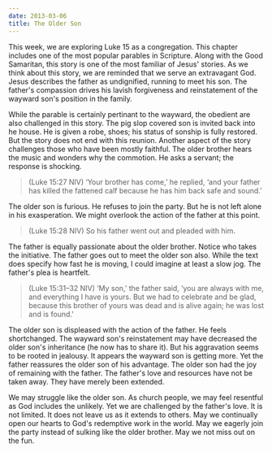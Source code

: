 ```yaml
---
date: 2013-03-06
title: The Older Son
---
```


This week, we are exploring Luke 15 as a congregation. This chapter includes one of the most popular parables in Scripture. Along with the Good Samaritan, this story is one of the most familiar of Jesus' stories. As we think about this story, we are reminded that we serve an extravagant God. Jesus describes  the father as undignified, running to meet his son. The father's compassion drives his lavish forgiveness and reinstatement of the wayward son's position in the family. 

While the parable is certainly pertinant to the wayward, the obedient are also challenged in this story. The pig slop covered son is invited back into he house. He is given a robe, shoes; his status of sonship is fully restored. But the story does not end with this reunion. Another aspect of the story challenges those who have been mostly faithful. The older brother hears the music and wonders why the commotion. He asks a servant; the response is shocking.

>(Luke 15:27 NIV) ‘Your brother has come,’ he replied, ‘and your father has killed the fattened calf because he has him back safe and sound.’ 

The older son is furious. He refuses to join the party. But he is not left alone in his exasperation. We might overlook the action of the father at this point.

>(Luke 15:28 NIV) So his father went out and pleaded with him.

The father is equally passionate about the older brother. Notice who takes the initiative. The father goes out to meet the older son also. While the text does specify how fast he is moving, I could imagine at least a slow jog. The father's plea is heartfelt.

>(Luke 15:31–32 NIV) ‘My son,’ the father said, ‘you are always with me, and everything I have is yours. But we had to celebrate and be glad, because this brother of yours was dead and is alive again; he was lost and is found.'

The older son is displeased with the action of the father. He feels shortchanged. The wayward son's reinstatement may have decreased the older son's inheritance (he now has to share it). But his aggravation seems to be rooted in jealousy. It appears the wayward son is getting more. Yet the father reassures the older son of his advantage. The older son had the joy of remaining with the father. The father's love and resources have not be taken away. They have merely been extended. 

We may struggle like the older son. As church people, we may feel resentful as God includes the unlikely. Yet we are challenged by the father's love. It is not limited. It does not leave us as it extends to others. May we continually open our hearts to God's redemptive work in the world. May we eagerly join the party instead of sulking like the older brother. May we not miss out on the fun. 
